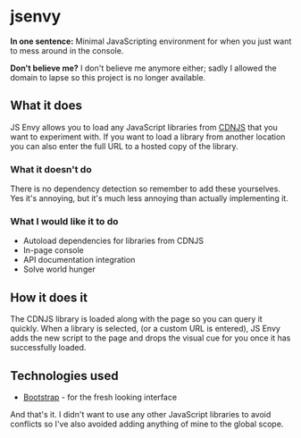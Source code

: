 jsenvy
=====

**In one sentence:** Minimal JavaScripting environment for when you just want to mess around in the console.

**Don't believe me?** I don't believe me anymore either; sadly I allowed the domain to lapse so this project is no longer available.

## What it does
JS Envy allows you to load any JavaScript libraries from [CDNJS](http://cdnjs.com/) that you want to experiment with. If you want to load a library from another location you can also enter the full URL to a hosted copy of the library.

### What it doesn't do
There is no dependency detection so remember to add these yourselves. Yes it's annoying, but it's much less annoying than actually implementing it.

### What I would like it to do
- Autoload dependencies for libraries from CDNJS
- In-page console
- API documentation integration
- Solve world hunger

## How it does it
The CDNJS library is loaded along with the page so you can query it quickly. When a library is selected, (or a custom URL is entered), JS Envy adds the new script to the page and drops the visual cue for you once it has successfully loaded.

## Technologies used
- [Bootstrap](http://getbootstrap.com/) - for the fresh looking interface

And that's it. I didn't want to use any other JavaScript libraries to avoid conflicts so I've also avoided adding anything of mine to the global scope.
